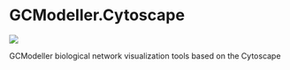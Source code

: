 # GCModeller.Cytoscape

![](./Cytoscape.ico)

GCModeller biological network visualization tools based on the Cytoscape
